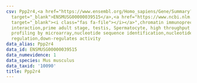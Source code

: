 ```yaml
---
csv: Ppp2r4,<a href="https://www.ensembl.org/Homo_sapiens/Gene/Summary?db=core;g=ENSMUSG00000039515"
  target="_blank">ENSMUSG00000039515</a>,<a href="https://www.ncbi.nlm.nih.gov/pubmed/23834426"
  target="_blank"><i class="fas fa-file"></i></a>",chromatin immunoprecipitation assay,direct
  interaction,prime adult stage, testis, Spermatocyte, high throughput transcription
  profiling by microarray,nucleotide sequence identification,nucleotide sequence identification,transcriptional
  regulation,down-regulates activity
data_alias: Ppp2r4
data_id: ENSMUSG00000039515
data_numevidence: 1
data_species: Mus musculus
data_taxid: '10090'
title: Ppp2r4
---
```

